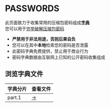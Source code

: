 # PASSWORDS
此页面致力于收集常用的压缩包密码组成[**字典**](https://baike.baidu.com/item/%E5%AD%97%E5%85%B8/22769147)<br>
您可以用于[穷举破解压缩包密码](https://pan.huang1111.cn/s/2Q4XTN?path=%2F%E5%8E%8B%E7%BC%A9%E5%8C%85%E5%AF%86%E7%A0%81%E7%A9%B7%E4%B8%BE)<br>
- **严禁用于非法用途，否则后果自负**
- 您可以在其中**本地**检索您的密码是否泄露
- 此密码字典免费提供，禁止用于商业行为
- 密码字典数据由互联网上已知的公开密码收集组成

## 浏览字典文件

|字典分片|查看文件|
|-|-|
|part.1|[→](./pwd.part/1.txt)|